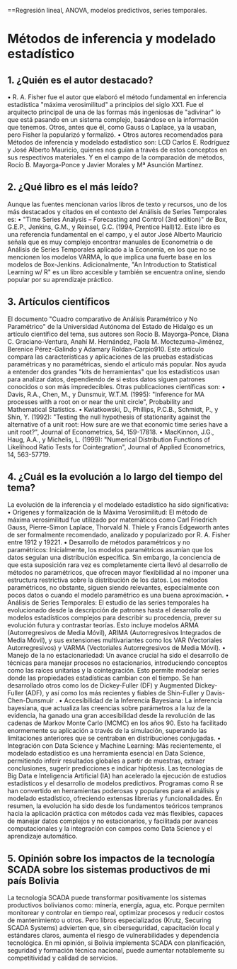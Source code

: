 ==Regresión lineal, ANOVA, modelos predictivos, series temporales.

# Métodos de inferencia y modelado estadístico
## 1. ¿Quién es el autor destacado?
• R. A. Fisher fue el autor que elaboró el método fundamental en inferencia estadística "máxima verosimilitud" a principios del siglo XX1. Fue  el arquitecto principal de una de las formas más ingeniosas de "adivinar" lo que está pasando en un sistema complejo, basándose en la información que tenemos. Otros, antes que él, como Gauss o Laplace, ya la usaban, pero Fisher la popularizó y formalizó.
• Otros autores recomendados para Métodos de inferencia y modelado estadístico son: LCD Carlos E. Rodríguez y José Alberto Mauricio, quienes nos guían a través de estos conceptos en sus respectivos materiales. Y en el campo de la comparación de métodos, Rocío B. Mayorga-Ponce y Javier Morales y Mª Asunción Martínez.
## 2. ¿Qué libro es el más leído?
Aunque las fuentes mencionan varios libros de texto y recursos, uno de los más destacados y citados en el contexto del Análisis de Series Temporales es:
• "Time Series Analysis – Forecasting and Control (3rd edition)" de Box, G.E.P., Jenkins, G.M., y Reinsel, G.C. (1994, Prentice Hall)12. Este libro es una referencia fundamental en el campo, y el autor José Alberto Mauricio señala que es muy complejo encontrar manuales de Econometría o de Análisis de Series Temporales aplicado a la Economía, en los que no se mencionen los modelos VARMA, lo que implica una fuerte base en los modelos de Box-Jenkins.
Adicionalmente, "An Introduction to Statistical Learning w/ R" es un libro accesible y también se encuentra online, siendo popular por su aprendizaje práctico.
## 3. Artículos científicos
El documento "Cuadro comparativo de Análisis Paramétrico y No Paramétrico" de la Universidad Autónoma del Estado de Hidalgo es un artículo científico del tema, sus autores son Rocío B. Mayorga-Ponce, Diana C. Graciano-Ventura, Anahí M. Hernández, Paola M. Moctezuma-Jiménez, Berenice Pérez-Galindo y Adamary Roldan-Carpio910. Este artículo compara las características y aplicaciones de las pruebas estadísticas paramétricas y no paramétricas, siendo el articulo más popular. Nos  ayuda a entender dos grandes "kits de herramientas" que los estadísticos usan para analizar datos, dependiendo de si estos datos siguen patrones conocidos o son más impredecibles.
Otras publicaciones científicas son:
• Davis, R.A., Chen, M., y Dunsmuir, W.T.M. (1995): "Inference for MA processes with a root on or near the unit circle", Probability and Mathematical Statistics.
• Kwiatkowski, D., Phillips, P.C.B., Schmidt, P., y Shin, Y. (1992): "Testing the null hypothesis of stationarity against the alternative of a unit root: How sure are we that economic time series have a unit root?", Journal of Econometrics, 54, 159-17818.
• MacKinnon, J.G., Haug, A.A., y Michelis, L. (1999): "Numerical Distribution Functions of Likelihood Ratio Tests for Cointegration", Journal of Applied Econometrics, 14, 563-57719.

## 4. ¿Cuál es la evolución a lo largo del tiempo del tema?
La evolución de la inferencia y el modelado estadístico ha sido significativa:
• Orígenes y formalización de la Máxima Verosimilitud: El método de máxima verosimilitud fue utilizado por matemáticos como Carl Friedrich Gauss, Pierre-Simon Laplace, Thorvald N. Thiele y Francis Edgeworth antes de ser formalmente recomendado, analizado y popularizado por R. A. Fisher entre 1912 y 19221.
• Desarrollo de métodos paramétricos y no paramétricos: Inicialmente, los modelos paramétricos asumían que los datos seguían una distribución específica. Sin embargo, la conciencia de que esta suposición rara vez es completamente cierta llevó al desarrollo de métodos no paramétricos, que ofrecen mayor flexibilidad al no imponer una estructura restrictiva sobre la distribución de los datos. Los métodos paramétricos, no obstante, siguen siendo relevantes, especialmente con pocos datos o cuando el modelo paramétrico es una buena aproximación.
• Análisis de Series Temporales: El estudio de las series temporales ha evolucionado desde la descripción de patrones hasta el desarrollo de modelos estadísticos complejos para describir su procedencia, prever su evolución futura y contrastar teorías. Esto incluye modelos ARMA (Autorregresivos de Media Móvil), ARIMA (Autorregresivos Integrados de Media Móvil), y sus extensiones multivariantes como los VAR (Vectoriales Autorregresivos) y VARMA (Vectoriales Autorregresivos de Media Móvil).
• Manejo de la no estacionariedad: Un avance crucial ha sido el desarrollo de técnicas para manejar procesos no estacionarios, introduciendo conceptos como las raíces unitarias y la cointegración. Esto permite modelar series donde las propiedades estadísticas cambian con el tiempo. Se han desarrollado otros como los de  Dickey-Fuller (DF) y Augmented Dickey-Fuller (ADF), y así como los más recientes y fiables de Shin-Fuller y Davis-Chen-Dunsmuir .
• Accesibilidad de la Inferencia Bayesiana: La inferencia bayesiana, que actualiza las creencias sobre parámetros a la luz de la evidencia, ha ganado una gran accesibilidad desde la revolución de las cadenas de Markov Monte Carlo (MCMC) en los años 90. Esto ha facilitado enormemente su aplicación a través de la simulación, superando las limitaciones anteriores que se centraban en distribuciones conjugadas.
• Integración con Data Science y Machine Learning: Más recientemente, el modelado estadístico es una herramienta esencial en Data Science, permitiendo inferir resultados globales a partir de muestras, extraer conclusiones, sugerir predicciones e indicar hipótesis. Las tecnologías de Big Data e Inteligencia Artificial (IA) han acelerado la ejecución de estudios estadísticos y el desarrollo de modelos predictivos. Programas como R se han convertido en herramientas poderosas y populares para el análisis y modelado estadístico, ofreciendo extensas librerías y funcionalidades.
En resumen, la evolución ha sido desde los fundamentos teóricos tempranos hacia la aplicación práctica con métodos cada vez más flexibles, capaces de manejar datos complejos y no estacionarios, y facilitada por avances computacionales y la integración con campos como Data Science y el aprendizaje automático.
## 5. Opinión sobre los impactos de la tecnología SCADA sobre los sistemas productivos de mi país Bolivia
La tecnología SCADA puede transformar positivamente los sistemas productivos bolivianos como: minería, energía, agua, etc. Porque permiten monitorear y controlar en tiempo real, optimizar procesos y reducir costos de mantenimiento u otros.
Pero libros especializados (Krutz, Securing SCADA Systems) advierten que, sin ciberseguridad, capacitación local y estándares claros, aumenta el riesgo de vulnerabilidades y dependencia tecnológica.
En mi opinión, si Bolivia implementa SCADA con planificación, seguridad y formación técnica nacional, puede aumentar notablemente su competitividad y calidad de servicios.
